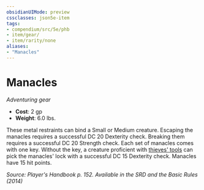 ```yaml
---
obsidianUIMode: preview
cssclasses: json5e-item
tags:
- compendium/src/5e/phb
- item/gear/
- item/rarity/none
aliases: 
- "Manacles"
---
```

# Manacles
*Adventuring gear*  

- **Cost**: 2 gp
- **Weight**: 6.0 lbs.

These metal restraints can bind a Small or Medium creature. Escaping the manacles requires a successful DC 20 Dexterity check. Breaking them requires a successful DC 20 Strength check. Each set of manacles comes with one key. Without the key, a creature proficient with [thieves' tools](2-Mechanics/CLI/items/thieves-tools.md) can pick the manacles' lock with a successful DC 15 Dexterity check. Manacles have 15 hit points.

*Source: Player's Handbook p. 152. Available in the <span title='Systems Reference Document (5.1)'>SRD</span> and the Basic Rules (2014)*